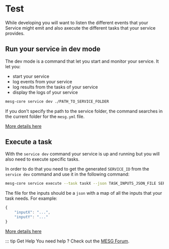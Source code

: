 # Test

While developing you will want to listen the different events that your Service might emit and also axecute the different tasks that your service provides.

## Run your service in dev mode

The dev mode is a command that let you start and monitor your service. It let you:
- start your service
- log events from your service
- log results from the tasks of your service
- display the logs of your service

```bash
mesg-core service dev ./PATH_TO_SERVICE_FOLDER
```

If you don't specify the path to the service folder, the command searches in the current folder for the `mesg.yml` file.

[More details here](../../cli/mesg-core_service_dev.md)

## Execute a task

With the `service dev` command your service is up and running but you will also need to execute specific tasks.

In order to do that you need to get the generated `SERVICE_ID` from the `service dev` command and use it in the following command:

```bash
mesg-core service execute --task taskX --json TASK_INPUTS_JSON_FILE SERVICE_ID
```

The file for the inputs should be a `json` with a map of all the inputs that your task needs. For example:

```javascript
{
    "inputX": "...",
    "inputY": "..."
}
```

[More details here](../../cli/mesg-core_service_execute.md)

::: tip Get Help
You need help ? Check out the <a href="https://forum.mesg.com" target="_blank">MESG Forum</a>.